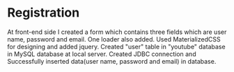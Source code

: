 # Registration
At front-end side I created a form which contains three fields which are user name, password and email.
One loader also added.
Used MaterializedCSS for designing and added jquery.
Created "user" table in "youtube" database in MySQL database at local server.
Created JDBC connection and Successfully inserted data(user name, password and email) in database.
